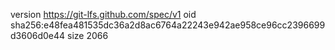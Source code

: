 version https://git-lfs.github.com/spec/v1
oid sha256:e48fea481535dc36a2d8ac6764a22243e942ae958ce96cc2396699d3606d0e44
size 2066
